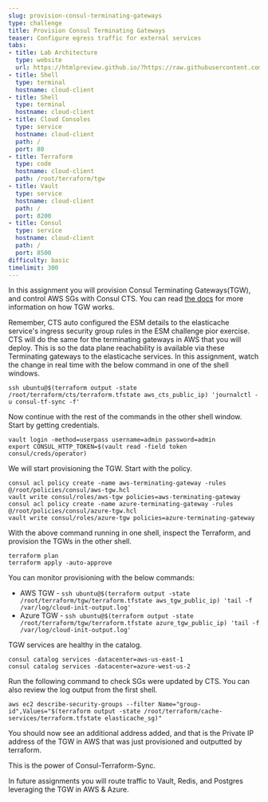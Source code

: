 ```yaml
---
slug: provision-consul-terminating-gateways
type: challenge
title: Provision Consul Terminating Gateways
teaser: Configure egress traffic for external services
tabs:
- title: Lab Architecture
  type: website
  url: https://htmlpreview.github.io/?https://raw.githubusercontent.com/hashicorp/field-workshops-consul/blob/master/instruqt-tracks/multi-cloud-service-networking-with-consul/assets/diagrams/diagrams.html
- title: Shell
  type: terminal
  hostname: cloud-client
- title: Shell
  type: terminal
  hostname: cloud-client
- title: Cloud Consoles
  type: service
  hostname: cloud-client
  path: /
  port: 80
- title: Terraform
  type: code
  hostname: cloud-client
  path: /root/terraform/tgw
- title: Vault
  type: service
  hostname: cloud-client
  path: /
  port: 8200
- title: Consul
  type: service
  hostname: cloud-client
  path: /
  port: 8500
difficulty: basic
timelimit: 300
---
```

In this assignment you will provision Consul Terminating Gateways(TGW), and control AWS SGs with Consul CTS.
You can read [the docs](https://www.consul.io/docs/connect/gateways/terminating-gateway) for more information on how TGW works. <br>

Remember, CTS auto configured the ESM details to the elasticache service's ingress security group rules in the ESM challenge pior exercise. CTS will do the same for the terminating gateways in AWS that you will deploy.  This is so the data plane reachability is available via these Terminating gateways to the elasticache services. In this assignment, watch the change in real time with the below command in one of the shell windows. <br>

```
ssh ubuntu@$(terraform output -state /root/terraform/cts/terraform.tfstate aws_cts_public_ip) 'journalctl -u consul-tf-sync -f'
```

Now continue with the rest of the commands in the other shell window. Start by getting credentials. <br>

```
vault login -method=userpass username=admin password=admin
export CONSUL_HTTP_TOKEN=$(vault read -field token consul/creds/operator)
```

We will start provisioning the TGW. Start with the policy. <br>

```
consul acl policy create -name aws-terminating-gateway -rules @/root/policies/consul/aws-tgw.hcl
vault write consul/roles/aws-tgw policies=aws-terminating-gateway
consul acl policy create -name azure-terminating-gateway -rules @/root/policies/consul/azure-tgw.hcl
vault write consul/roles/azure-tgw policies=azure-terminating-gateway
```

With the above command running in one shell, inspect the Terraform, and provision the TGWs in the other shell. <br>

```
terraform plan
terraform apply -auto-approve
```

You can monitor provisioning with the below commands: <br>

* AWS TGW - `ssh ubuntu@$(terraform output -state /root/terraform/tgw/terraform.tfstate aws_tgw_public_ip) 'tail -f /var/log/cloud-init-output.log'`
* Azure TGW - `ssh ubuntu@$(terraform output -state /root/terraform/tgw/terraform.tfstate azure_tgw_public_ip) 'tail -f /var/log/cloud-init-output.log'`

TGW services are healthy in the catalog. <br>

```
consul catalog services -datacenter=aws-us-east-1
consul catalog services -datacenter=azure-west-us-2
```

Run the following command to check SGs were updated by CTS. You can also review the log output from the first shell. <br>

```
aws ec2 describe-security-groups --filter Name="group-id",Values="$(terraform output -state /root/terraform/cache-services/terraform.tfstate elasticache_sg)"
```

You should now see an additional address added, and that is the Private IP address of the TGW in AWS that was just provisioned and outputted by terraform. <br>

This is the power of Consul-Terraform-Sync. <br>

In future assignments you will route traffic to Vault, Redis, and Postgres leveraging the TGW in AWS & Azure.
